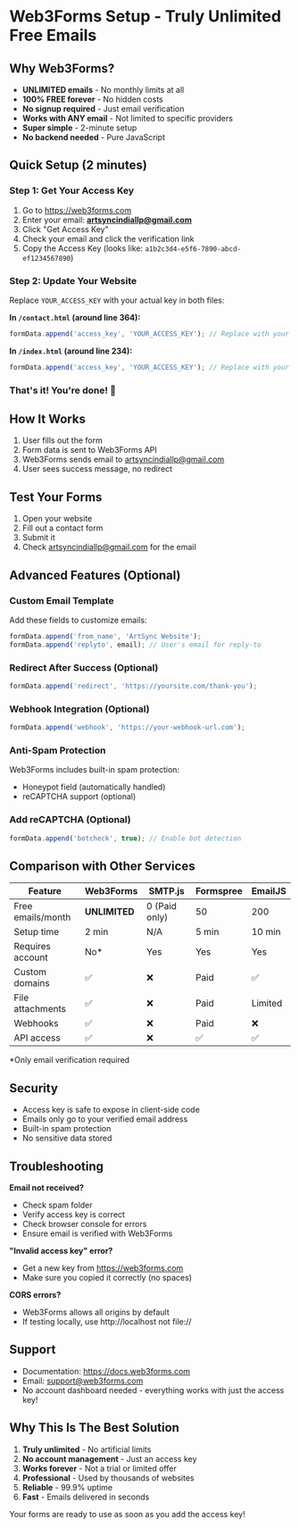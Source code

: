 # Web3Forms Setup - Truly Unlimited Free Emails

## Why Web3Forms?
- **UNLIMITED emails** - No monthly limits at all
- **100% FREE forever** - No hidden costs
- **No signup required** - Just email verification
- **Works with ANY email** - Not limited to specific providers
- **Super simple** - 2-minute setup
- **No backend needed** - Pure JavaScript

## Quick Setup (2 minutes)

### Step 1: Get Your Access Key
1. Go to https://web3forms.com
2. Enter your email: **artsyncindiallp@gmail.com**
3. Click "Get Access Key"
4. Check your email and click the verification link
5. Copy the Access Key (looks like: `a1b2c3d4-e5f6-7890-abcd-ef1234567890`)

### Step 2: Update Your Website
Replace `YOUR_ACCESS_KEY` with your actual key in both files:

**In `/contact.html` (around line 364):**
```javascript
formData.append('access_key', 'YOUR_ACCESS_KEY'); // Replace with your actual key
```

**In `/index.html` (around line 234):**
```javascript
formData.append('access_key', 'YOUR_ACCESS_KEY'); // Replace with your actual key
```

### That's it! You're done! 🎉

## How It Works
1. User fills out the form
2. Form data is sent to Web3Forms API
3. Web3Forms sends email to artsyncindiallp@gmail.com
4. User sees success message, no redirect

## Test Your Forms
1. Open your website
2. Fill out a contact form
3. Submit it
4. Check artsyncindiallp@gmail.com for the email

## Advanced Features (Optional)

### Custom Email Template
Add these fields to customize emails:
```javascript
formData.append('from_name', 'ArtSync Website');
formData.append('replyto', email); // User's email for reply-to
```

### Redirect After Success (Optional)
```javascript
formData.append('redirect', 'https://yoursite.com/thank-you');
```

### Webhook Integration (Optional)
```javascript
formData.append('webhook', 'https://your-webhook-url.com');
```

### Anti-Spam Protection
Web3Forms includes built-in spam protection:
- Honeypot field (automatically handled)
- reCAPTCHA support (optional)

### Add reCAPTCHA (Optional)
```javascript
formData.append('botcheck', true); // Enable bot detection
```

## Comparison with Other Services

| Feature | Web3Forms | SMTP.js | Formspree | EmailJS |
|---------|-----------|---------|-----------|---------|
| Free emails/month | **UNLIMITED** | 0 (Paid only) | 50 | 200 |
| Setup time | 2 min | N/A | 5 min | 10 min |
| Requires account | No* | Yes | Yes | Yes |
| Custom domains | ✅ | ❌ | Paid | ✅ |
| File attachments | ✅ | ❌ | Paid | Limited |
| Webhooks | ✅ | ❌ | Paid | ❌ |
| API access | ✅ | ❌ | ✅ | ✅ |

*Only email verification required

## Security
- Access key is safe to expose in client-side code
- Emails only go to your verified email address
- Built-in spam protection
- No sensitive data stored

## Troubleshooting

**Email not received?**
- Check spam folder
- Verify access key is correct
- Check browser console for errors
- Ensure email is verified with Web3Forms

**"Invalid access key" error?**
- Get a new key from https://web3forms.com
- Make sure you copied it correctly (no spaces)

**CORS errors?**
- Web3Forms allows all origins by default
- If testing locally, use http://localhost not file://

## Support
- Documentation: https://docs.web3forms.com
- Email: support@web3forms.com
- No account dashboard needed - everything works with just the access key!

## Why This Is The Best Solution
1. **Truly unlimited** - No artificial limits
2. **No account management** - Just an access key
3. **Works forever** - Not a trial or limited offer
4. **Professional** - Used by thousands of websites
5. **Reliable** - 99.9% uptime
6. **Fast** - Emails delivered in seconds

Your forms are ready to use as soon as you add the access key!